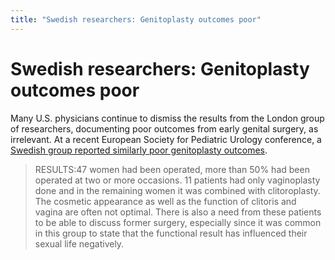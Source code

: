 ```yaml
---
title: "Swedish researchers: Genitoplasty outcomes poor"
---
```


# Swedish researchers: Genitoplasty outcomes poor

<p>Many U.S. physicians continue to dismiss the results from the London group of researchers, documenting poor outcomes from early genital surgery, as irrelevant. At a recent European Society for Pediatric Urology conference, a <a href="http://www.urotoday.com/prod/contents/confreport/article.asp?cat=confReport&amp;sid=184&amp;tid=412&amp;aid=3474">Swedish group reported similarly poor genitoplasty outcomes</a>.  </p>

<blockquote>
	<p><span class="caps">RESULTS</span>:47 women had been operated, more than 50% had been operated at two or more occasions. 11 patients had only vaginoplasty done and in the remaining women it was combined with clitoroplasty. The cosmetic appearance as well as the function of clitoris and vagina are often not optimal. There is also a need from these patients to be able to discuss former surgery, especially since it was common in this group to state that the functional result has influenced their sexual life negatively.</p>
</blockquote>